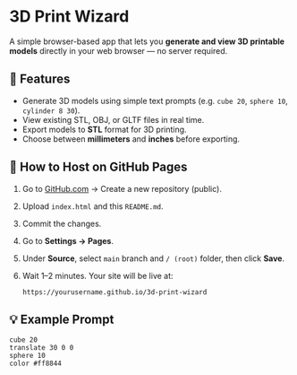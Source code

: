 # 3D Print Wizard

A simple browser-based app that lets you **generate and view 3D printable models** directly in your web browser — no server required.

## 🚀 Features
- Generate 3D models using simple text prompts (e.g. `cube 20`, `sphere 10`, `cylinder 8 30`).
- View existing STL, OBJ, or GLTF files in real time.
- Export models to **STL** format for 3D printing.
- Choose between **millimeters** and **inches** before exporting.

## 🧭 How to Host on GitHub Pages
1. Go to [GitHub.com](https://github.com) → Create a new repository (public).
2. Upload `index.html` and this `README.md`.
3. Commit the changes.
4. Go to **Settings → Pages**.
5. Under **Source**, select `main` branch and `/ (root)` folder, then click **Save**.
6. Wait 1–2 minutes. Your site will be live at:

   `https://yourusername.github.io/3d-print-wizard`

## 💡 Example Prompt
```
cube 20
translate 30 0 0
sphere 10
color #ff8844
```